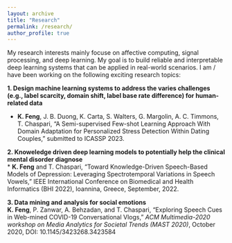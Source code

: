 ```yaml
---
layout: archive
title: "Research"
permalink: /research/
author_profile: true
---
```


My research interests mainly focuse on affective computing, signal processing, and deep learning. My goal is to build reliable and interpretable deep learning systems that can be applied in real-world scenarios. I am / have been working on the following exciting research topics:

**1. Design machine learning systems to address the varies challenges (e.g., label scarcity, domain shift, label base rate difference) for human-related data**  
* **K. Feng**, J. B. Duong, K. Carta, S. Walters, G. Margolin, A. C. Timmons, T. Chaspari, “A Semi-supervised Few-shot Learning Approach With Domain Adaptation for Personalized Stress Detection Within Dating Couples,” submitted to ICASSP 2023.

**2. Knoweledge driven deep learning models to potentially help the clinical mental disorder diagnose**  
	* **K. Feng** and T. Chaspari, “Toward Knowledge-Driven Speech-Based Models of Depression: Leveraging Spectrotemporal Variations in Speech Vowels,” IEEE International Conference on Biomedical and Health Informatics (BHI 2022), Ioannina, Greece, September, 2022.

**3. Data mining and analysis for social emotions**  
	**K. Feng**, P. Zanwar, A. Behzadan, and T. Chaspari, “Exploring Speech Cues in Web-mined COVID-19 Conversational Vlogs,” *ACM Multimedia-2020 workshop on Media Analytics for Societal Trends (MAST 2020)*, October 2020, DOI: 10.1145/3423268.3423584
